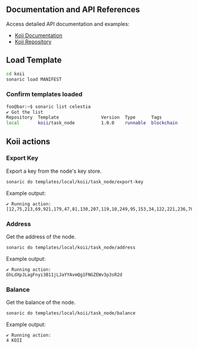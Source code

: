 ## Documentation and API References
Access detailed API documentation and examples:
- [Koii Documentation](https://www.koii.network/docs/run-a-node/introduction/types-of-nodes)
- [Koii Repository](https://github.com/koii-network/VPS-task)

## Load Template

```bash
cd koii
sonaric load MANIFEST
```

### Confirm templates loaded

```bash
foo@bar:~$ sonaric list celestia
✔ Got the list
Repository  Template                Version  Type      Tags        
local       koii/task_node          1.0.0    runnable  blockchain
```

## Koii actions

### Export Key
Export a key from the node's key store.
```bash
sonaric do templates/local/koii/task_node/export-key
```
Example output:
```
✔ Running action: 
[12,75,213,69,921,179,47,81,130,207,119,10,249,95,153,34,122,221,236,70,21,210,149,185,16,44,137,77,70,113,1,186,233,52,187,87,70,167,153,160,131,152,35,221,25,139,202,146,5,185,97,122,47,47,142,165,119,45,9,251,147,255,186,14]
```

### Address
Get the address of the node.
```bash
sonaric do templates/local/koii/task_node/address
```

Example output:
```
✔ Running action:
GhLdXpJLagFnyi3B11jLJaYYAvmQg1FNGZEWv3p3sR2d
```

### Balance
Get the balance of the node.
```bash
sonaric do templates/local/koii/task_node/balance
```

Example output:
```
✔ Running action:
4 KOII
```